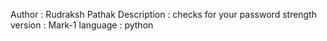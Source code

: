 Author : Rudraksh Pathak
Description : checks for your password strength 
version : Mark-1
language : python
